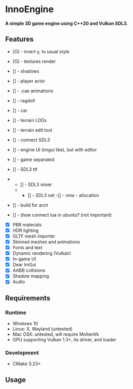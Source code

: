 # InnoEngine

**A simple 3D game engine using C++20 and Vulkan SDL3.**


## Features

- [O] - invert y, to usual style
- [O] -  textures render
- [] - shadows
- [] - player actor
- [] - .cae animations
- [] - ragdoll
- [] - car
- [] - terrain LODs
- [] - terrain edit tool 
- [] - connect SDL3
- [] - engine UI (imgui like), but with editor
- [] - game separated
- [] - SDL3 ttf
- - [] - SDL3 mixer
  - - [] - SDL3 net
  -[]  - vma - allocation
- [] - build for arch

- [] - (how connect lua in ubuntu? (not important)

- [x] PBR materials
- [x] HDR lighting
- [x] GLTF mesh importer
- [x] Skinned meshes and animations
- [x] Fonts and text
- [x] Dynamic rendering (Vulkan)
- [x] In-game UI
- [x] Dear ImGui
- [x] AABB collisions
- [x] Shadow mapping
- [x] Audio

## Requirements

### Runtime

  - Windows 10
  - Linux: X, Wayland (untested)
  - Mac OSX: untested, will require MoltenVk
- GPU supporting Vulkan 1.3+, its driver, and loader

### Development

- CMake 3.23+


## Usage
